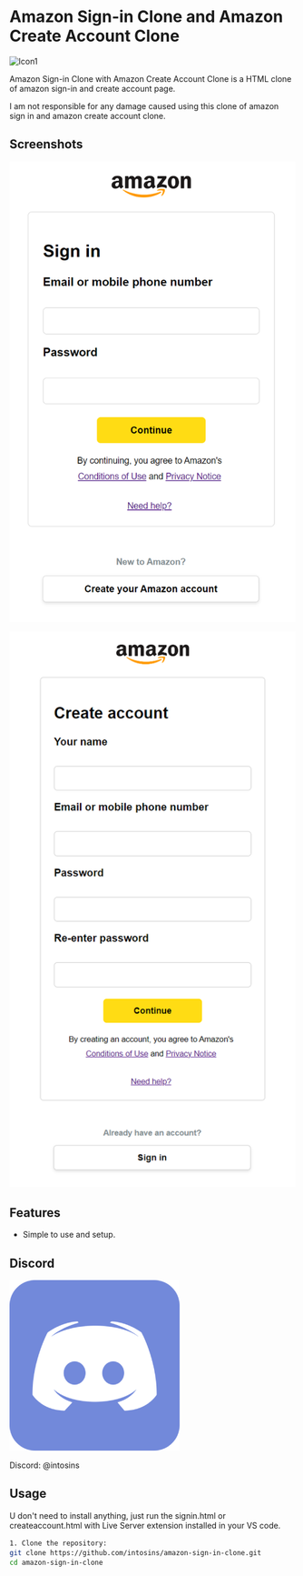 # Amazon Sign-in Clone and Amazon Create Account Clone

![Icon1](images/amazon2.ico)

Amazon Sign-in Clone with Amazon Create Account Clone is a HTML clone of amazon sign-in and create account page.

I am not responsible for any damage caused using this clone of amazon sign in and amazon create account clone.

## Screenshots

![Project1](images/signin.png)

![Project2](images/createaccount.png)

## Features

- Simple to use and setup.

## Discord

![Icon2](images/discord.png)

Discord: @intosins
  
## Usage

U don't need to install anything, just run the signin.html or createaccount.html with Live Server extension installed in your VS code.

```bash
1. Clone the repository:
git clone https://github.com/intosins/amazon-sign-in-clone.git
cd amazon-sign-in-clone
